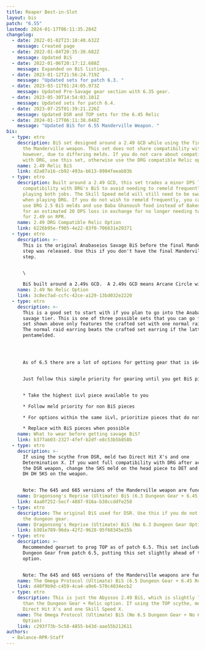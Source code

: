 ```yaml
---
title: Reaper Best-in-Slot
layout: bis
patch: "6.55"
lastmod: 2024-01-17T06:11:35.284Z
changelog:
  - date: 2022-01-02T23:10:40.632Z
    message: Created page
  - date: 2022-01-04T20:35:30.682Z
    message: Updated BiS
  - date: 2022-01-06T20:17:12.688Z
    message: Expanded on BiS listings.
  - date: 2023-01-12T21:56:24.719Z
    message: "Updated sets for patch 6.3. "
  - date: 2023-03-11T01:24:05.973Z
    message: Updated Pre-Savage gear section with 6.35 gear.
  - date: 2023-05-30T14:54:03.101Z
    message: Updated sets for patch 6.4.
  - date: 2023-07-25T01:39:21.226Z
    message: Updated DSR and TOP sets for the 6.45 Relic
  - date: 2024-01-17T06:11:38.048Z
    message: "Updated BiS for 6.55 Manderville Weapon. "
bis:
  - type: etro
    description: BiS set designed around a 2.49 GCD while using the final step of
      the Manderville weapon. This set does not share compatibility with DRG,
      however, due to differing melds. If you do not care about compatibility
      with DRG, use this set, otherwise use the DRG compatible Relic option.
    name: 2.49 Relic BiS
    link: d2a87a16-cb92-493a-b613-8904feeab83b
  - type: etro
    description: Built around a 2.49 GCD, this set trades a minor DPS loss for more
      compatibility with DRG's BiS to avoid needing to remeld frequently when
      playing both jobs. The Skill Speed meld will still need to be swapped out
      when playing DRG. If you do not wish to remeld frequently, you can fully
      use DRG 2.5 BiS melds and use Baba Ghanoush food instead of Baked Eggplant
      for an estimated 20 DPS loss in exchange for no longer needing to remeld
      for 2.49 on RPR.
    name: 2.49 DRG Compatible Relic Option
    link: 6226b95e-f905-4e22-83f0-706631e20371
  - type: etro
    description: >-
      This is the original Anabaseios Savage BiS before the final Manderville
      step was released. Use this if you don't have the final Manderville weapon
      step. 


      \

      BiS built around a 2.49s GCD.  A 2.49s GCD means Arcane Circle will only drift .12-.13 seconds every two minutes potentially allowing for better raid alignment. This is currently our recommended option.
    name: 2.49 No Relic Option
    link: 3c8ec7ad-ccfc-42ce-a129-13bd032e2220
  - type: etro
    description: >-
      This is a good set to start with if you plan to go into the Anabaseios
      savage tier. This is one of three possible sets that you can go for. The
      set shown above only features the crafted set with one normal raid piece.
      The normal raid earring beats the crafted set earring if the latter is not
      pentamelded.




      As of 6.5 there are a lot of options for getting gear that is i640+. 


      Just follow this simple priority for gearing until you get BiS pieces:


      * Take the highest iLvl piece available to you

      * Follow meld priority for non BiS pieces

      * For options within the same iLvl, prioritize pieces that do not have skill speed

      * Replace with BiS pieces when possible
    name: What to wear before getting savage BiS?
    link: b377ab03-2327-4fef-b2df-e8c53b5b858b
  - type: etro
    description: >-
      If using the scythe from DSR, meld two Direct Hit X's and one
      Determination X. If you want full compatibility with DRG after acquiring
      the DSR weapon, change the SKS meld on the head piece to DET and then do
      DH DH SKS on the weapon.


      Note: The 645 and 665 versions of the Manderville weapon are functionally the same in DSR. Use whichever you have and allocate the stats as shown in the etro link.
    name: Dragonsong's Reprise (Ultimate) BiS (6.3 Dungeon Gear + 6.45 Relic Option)
    link: 4aa0f252-5ecf-4887-916a-b38ccddfe258
  - type: etro
    description: The original BiS used for DSR. Use this if you do not want to farm
      the dungeon gear.
    name: Dragonsong's Reprise (Ultimate) BiS (No 6.3 Dungeon Gear Option)
    link: b301e789-96da-42f2-9628-95f68345e35b
  - type: etro
    description: >-
      Recommended gearset to prog TOP as of patch 6.5. This set includes the
      Dungeon Gear from patch 6.5, putting this set slightly ahead of the other
      option.


      Note: The 645 and 665 versions of the Manderville weapons are functionally the same in TOP. Use whichever you have and allocate the stats as shown in the etro link.
    name: The Omega Protocol (Ultimate) BiS (6.5 Dungeon Gear + 6.45 Relic Option)
    link: d40f9b9d-c459-4ca4-a9e6-570c4034ecb2
  - type: etro
    description: This is just the Abyssos 2.49 BiS, which is slightly lower in DPS
      than the Dungeon Gear + Relic option. If using the TOP scythe, meld two
      Direct Hit X's and one Skill Speed X.
    name: The Omega Protocol (Ultimate) BiS (No 6.5 Dungeon Gear + No 6.45 Relic
      Option)
    link: c293f73b-5c58-4855-b43d-aae55b212611
authors:
  - Balance-RPR-Staff
---
```

